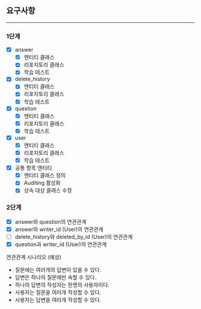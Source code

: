 ## 요구사항
***
### 1단계
- [x] answer
  - [x] 엔티티 클래스
  - [x] 리포지토리 클래스
  - [x] 학습 테스트
- [x] delete_history
  - [x] 엔티티 클래스
  - [x] 리포지토리 클래스
  - [x] 학습 테스트
- [x] question
  - [x] 엔티티 클래스
  - [x] 리포지토리 클래스
  - [x] 학습 테스트
- [x] user
  - [x] 엔티티 클래스
  - [x] 리포지토리 클래스
  - [x] 학습 테스트
- [x] 공통 항목 엔티티
  - [x] 엔티티 클래스 정의
  - [x] Auditing 활성화
  - [x] 상속 대상 클래스 수정

### 2단계
- [x] answer와 question의 연관관계
- [x] answer와 writer_id (User)의 연관관계
- [ ] delete_history와 deleted_by_id (User)의 연관관계
- [x] question과 writer_id (User)의 연관관계

연관관계 시나리오 (예상)
- 질문에는 여러개의 답변이 있을 수 있다.
- 답변은 하나의 질문에만 속할 수 있다.
- 하나의 답변의 작성자는 한명의 사용자이다.
- 사용자는 질문을 여러개 작성할 수 있다.
- 사용자는 답변을 여러개 작성할 수 있다.